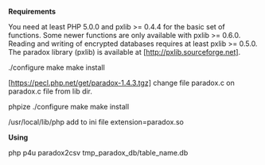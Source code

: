 **Requirements**

You need at least PHP 5.0.0 and pxlib >= 0.4.4 for the basic set of functions. Some newer functions are only available with pxlib >= 0.6.0. Reading and writing of encrypted databases requires at least pxlib >= 0.5.0. The paradox library (pxlib) is available at  [http://pxlib.sourceforge.net].

./configure
make
make install

[https://pecl.php.net/get/paradox-1.4.3.tgz]
change file paradox.c on paradox.c file from lib dir.

phpize
./configure
make
make install

/usr/local/lib/php
add to ini file extension=paradox.so

**Using**

php p4u paradox2csv tmp_paradox_db/table_name.db
